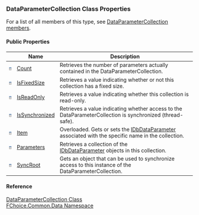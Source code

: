 ﻿### DataParameterCollection Class Properties

For a list of all members of this type, see [DataParameterCollection members](FChoice.Common~FChoice.Common.Data.DataParameterCollection_members.md).

#### Public Properties

|   | Name | Description |
| --- | --- | --- |
| ![Public Property](dotnetimages/publicProperty.png) | [Count](FChoice.Common~FChoice.Common.Data.DataParameterCollection~Count.md) | Retrieves the number of parameters actually contained in the DataParameterCollection.   |
| ![Public Property](dotnetimages/publicProperty.png) | [IsFixedSize](FChoice.Common~FChoice.Common.Data.DataParameterCollection~IsFixedSize.md) | Retrieves a value indicating whether or not this collection has a fixed size.   |
| ![Public Property](dotnetimages/publicProperty.png) | [IsReadOnly](FChoice.Common~FChoice.Common.Data.DataParameterCollection~IsReadOnly.md) | Retrieves a value indicating whether this collection is read-only.   |
| ![Public Property](dotnetimages/publicProperty.png) | [IsSynchronized](FChoice.Common~FChoice.Common.Data.DataParameterCollection~IsSynchronized.md) | Retrieves a value indicating whether access to the DataParameterCollection is synchronized (thread-safe).   |
| ![Public Property](dotnetimages/publicProperty.png) | [Item](FChoice.Common~FChoice.Common.Data.DataParameterCollection~Item.md) | Overloaded. Gets or sets the [IDbDataParameter](ms-help://MS.NETFrameworkSDKv1.1/cpref/html/frlrfsystemdataidbdataparameterclasstopic.htm) associated with the specific name in the collection.   |
| ![Public Property](dotnetimages/publicProperty.png) | [Parameters](FChoice.Common~FChoice.Common.Data.DataParameterCollection~Parameters.md) | Retrieves a collection of the [IDbDataParameter](ms-help://MS.NETFrameworkSDKv1.1/cpref/html/frlrfsystemdataidbdataparameterclasstopic.htm) objects in this collection.   |
| ![Public Property](dotnetimages/publicProperty.png) | [SyncRoot](FChoice.Common~FChoice.Common.Data.DataParameterCollection~SyncRoot.md) | Gets an object that can be used to synchronize access to this instance of the DataParameterCollection. |

#### Reference

[DataParameterCollection Class](FChoice.Common~FChoice.Common.Data.DataParameterCollection.md)  
[FChoice.Common.Data Namespace](FChoice.Common~FChoice.Common.Data_namespace.md)
